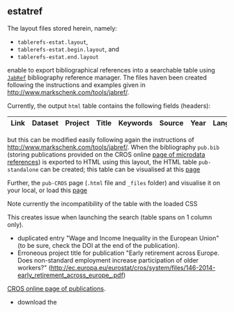 ## estatref

The layout files stored herein, namely: 
* `tablerefs-estat.layout`, 
* `tablerefs-estat.begin.layout`, and
* `tablerefs-estat.end.layout`

enable to export bibliographical references into a searchable table using [`JabRef`](http://www.jabref.org) bibliography reference manager. The files haven been created following the instructions and examples given in http://www.markschenk.com/tools/jabref/.


Currently, the output `html` table contains the following fields (headers):

| Link | Dataset | Project | Title | Keywords |	Source | Year | Lang. |
|------|---------|---------|-------|----------|--------|------|-------|

but this can be modified easily following again the instructions of http://www.markschenk.com/tools/jabref/. 
When the bibliography `pub.bib` (storing publications provided on the CROS online [page of microdata references](https://ec.europa.eu/eurostat/cros/content/publications-received_en)) is exported to HTML using this layout, the HTML table `pub-standalone` can be created; this table can be visualised at this [page](http://htmlpreview.github.io/?https://github.com/gjacopo/bodylanguage/blob/master/estatref/pub-standalone.html)

Further, the `pub-CROS` page (`.html` file and `_files` folder) and visualise it on your local, or load this [page](http://htmlpreview.github.io/?https://github.com/gjacopo/bodylanguage/blob/master/estatref/pub-CROS.html)

Note currently the incompatibility of the table with the loaded CSS

  <link type="text/css" rel="stylesheet" href="CROS-publication-2016_files/css_P0C19k7C3TsKm7hg3wFHvSzcEa7tBnpz4vdfXBuz5_A.css" media="all">
  
This creates issue when launching the search (table spans on 1 column only).

-	duplicated entry "Wage and Income Inequality in the European Union" (to be sure, check the DOI at the end of the publication).
-	Erroneous project title for publication "Early retirement across Europe. Does non-standard employment increase participation of older workers?" (http://ec.europa.eu/eurostat/cros/system/files/146-2014-early_retirement_across_europe_.pdf)

[CROS online page of publications](https://ec.europa.eu/eurostat/cros/content/publications-received_en).

* download the 

